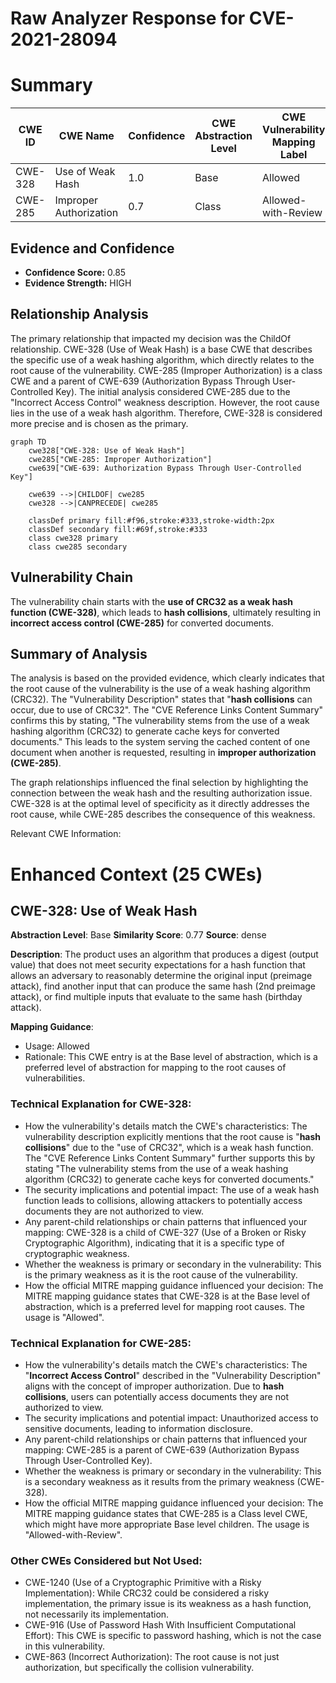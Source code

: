 # Raw Analyzer Response for CVE-2021-28094

# Summary
| CWE ID | CWE Name | Confidence | CWE Abstraction Level | CWE Vulnerability Mapping Label | CWE-Vulnerability Mapping Notes |
|---|---|---|---|---|---|
| CWE-328 | Use of Weak Hash | 1.0 | Base | Allowed | Primary CWE |
| CWE-285 | Improper Authorization | 0.7 | Class | Allowed-with-Review | Secondary Candidate |

## Evidence and Confidence

*   **Confidence Score:** 0.85
*   **Evidence Strength:** HIGH

## Relationship Analysis
The primary relationship that impacted my decision was the ChildOf relationship. CWE-328 (Use of Weak Hash) is a base CWE that describes the specific use of a weak hashing algorithm, which directly relates to the root cause of the vulnerability.
CWE-285 (Improper Authorization) is a class CWE and a parent of CWE-639 (Authorization Bypass Through User-Controlled Key). The initial analysis considered CWE-285 due to the "Incorrect Access Control" weakness description. However, the root cause lies in the use of a weak hash algorithm. Therefore, CWE-328 is considered more precise and is chosen as the primary.
```mermaid
graph TD
    cwe328["CWE-328: Use of Weak Hash"]
    cwe285["CWE-285: Improper Authorization"]
    cwe639["CWE-639: Authorization Bypass Through User-Controlled Key"]

    cwe639 -->|CHILDOF| cwe285
    cwe328 -->|CANPRECEDE| cwe285

    classDef primary fill:#f96,stroke:#333,stroke-width:2px
    classDef secondary fill:#69f,stroke:#333
    class cwe328 primary
    class cwe285 secondary
```

## Vulnerability Chain
The vulnerability chain starts with the **use of CRC32 as a weak hash function (CWE-328)**, which leads to **hash collisions**, ultimately resulting in **incorrect access control (CWE-285)** for converted documents.

## Summary of Analysis
The analysis is based on the provided evidence, which clearly indicates that the root cause of the vulnerability is the use of a weak hashing algorithm (CRC32). The "Vulnerability Description" states that "**hash collisions** can occur, due to use of CRC32". The "CVE Reference Links Content Summary" confirms this by stating, "The vulnerability stems from the use of a weak hashing algorithm (CRC32) to generate cache keys for converted documents." This leads to the system serving the cached content of one document when another is requested, resulting in **improper authorization (CWE-285)**.

The graph relationships influenced the final selection by highlighting the connection between the weak hash and the resulting authorization issue. CWE-328 is at the optimal level of specificity as it directly addresses the root cause, while CWE-285 describes the consequence of this weakness.

Relevant CWE Information:

# Enhanced Context (25 CWEs)

## CWE-328: Use of Weak Hash
**Abstraction Level**: Base
**Similarity Score**: 0.77
**Source**: dense

**Description**:
The product uses an algorithm that produces a digest (output value) that does not meet security expectations for a hash function that allows an adversary to reasonably determine the original input (preimage attack), find another input that can produce the same hash (2nd preimage attack), or find multiple inputs that evaluate to the same hash (birthday attack).

**Mapping Guidance**:
- Usage: Allowed
- Rationale: This CWE entry is at the Base level of abstraction, which is a preferred level of abstraction for mapping to the root causes of vulnerabilities.

### Technical Explanation for CWE-328:
- How the vulnerability's details match the CWE's characteristics: The vulnerability description explicitly mentions that the root cause is "**hash collisions**" due to the "use of CRC32", which is a weak hash function. The "CVE Reference Links Content Summary" further supports this by stating "The vulnerability stems from the use of a weak hashing algorithm (CRC32) to generate cache keys for converted documents."
- The security implications and potential impact: The use of a weak hash function leads to collisions, allowing attackers to potentially access documents they are not authorized to view.
- Any parent-child relationships or chain patterns that influenced your mapping: CWE-328 is a child of CWE-327 (Use of a Broken or Risky Cryptographic Algorithm), indicating that it is a specific type of cryptographic weakness.
- Whether the weakness is primary or secondary in the vulnerability: This is the primary weakness as it is the root cause of the vulnerability.
- How the official MITRE mapping guidance influenced your decision: The MITRE mapping guidance states that CWE-328 is at the Base level of abstraction, which is a preferred level for mapping root causes. The usage is "Allowed".

### Technical Explanation for CWE-285:
- How the vulnerability's details match the CWE's characteristics: The "**Incorrect Access Control**" described in the "Vulnerability Description" aligns with the concept of improper authorization. Due to **hash collisions**, users can potentially access documents they are not authorized to view.
- The security implications and potential impact: Unauthorized access to sensitive documents, leading to information disclosure.
- Any parent-child relationships or chain patterns that influenced your mapping: CWE-285 is a parent of CWE-639 (Authorization Bypass Through User-Controlled Key).
- Whether the weakness is primary or secondary in the vulnerability: This is a secondary weakness as it results from the primary weakness (CWE-328).
- How the official MITRE mapping guidance influenced your decision: The MITRE mapping guidance states that CWE-285 is a Class level CWE, which might have more appropriate Base level children. The usage is "Allowed-with-Review".

### Other CWEs Considered but Not Used:
- CWE-1240 (Use of a Cryptographic Primitive with a Risky Implementation): While CRC32 could be considered a risky implementation, the primary issue is its weakness as a hash function, not necessarily its implementation.
- CWE-916 (Use of Password Hash With Insufficient Computational Effort): This CWE is specific to password hashing, which is not the case in this vulnerability.
- CWE-863 (Incorrect Authorization): The root cause is not just authorization, but specifically the collision vulnerability.